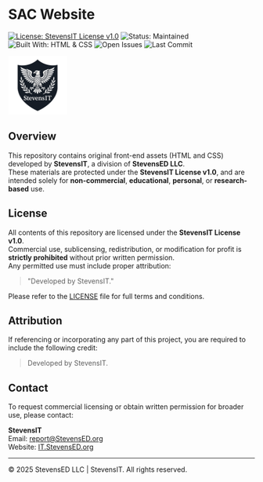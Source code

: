 # SAC Website

[![License: StevensIT License v1.0](https://img.shields.io/badge/License-StevensIT%20License%20v1.0-F7F5F0?style=flat-square&logoColor=white&labelColor=191F27)](./LICENSE)
![Status: Maintained](https://img.shields.io/badge/status-maintained-0A0A23?style=flat-square&labelColor=0A0A23&color=4CAF50)
![Built With: HTML & CSS](https://img.shields.io/badge/Built%20with-HTML%20%26%20CSS-0A0A23?style=flat-square&logo=html5&logoColor=white&labelColor=0A0A23)
![Open Issues](https://img.shields.io/github/issues/[your-org-or-username]/[your-repo]?style=flat-square&labelColor=0A0A23)
![Last Commit](https://img.shields.io/github/last-commit/[your-org-or-username]/[your-repo]?style=flat-square&labelColor=0A0A23)

<a href="./LICENSE">
  <img src="./StevensIT-Logo.png" alt="StevensIT Logo" width="120"/>
</a>

## Overview

This repository contains original front-end assets (HTML and CSS) developed by **StevensIT**, a division of **StevensED LLC**.  
These materials are protected under the **StevensIT License v1.0**, and are intended solely for **non-commercial**, **educational**, **personal**, or **research-based** use.

## License

All contents of this repository are licensed under the **StevensIT License v1.0**.  
Commercial use, sublicensing, redistribution, or modification for profit is **strictly prohibited** without prior written permission.  
Any permitted use must include proper attribution:

> "Developed by StevensIT."

Please refer to the [LICENSE](./LICENSE) file for full terms and conditions.

## Attribution

If referencing or incorporating any part of this project, you are required to include the following credit:

> Developed by StevensIT.

## Contact

To request commercial licensing or obtain written permission for broader use, please contact:

**StevensIT**  
Email: report@StevensED.org  
Website: [IT.StevensED.org](https://IT.StevensED.org)

---

© 2025 StevensED LLC | StevensIT. All rights reserved.
